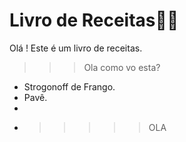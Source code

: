 # Livro de Receitas:man_cook:

Olá ! Este é um livro de receitas.
>>>Ola como vo  esta?

- Strogonoff de Frango.
- Pavê.
- 
- >>>>>OLA 


